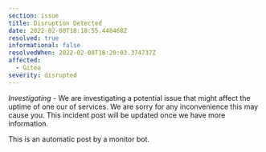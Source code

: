 ```yaml
---
section: issue
title: Disruption Detected
date: 2022-02-08T18:18:55.448468Z
resolved: true
informational: false
resolvedWhen: 2022-02-08T18:20:03.374737Z
affected:
  - Gitea
severity: disrupted
---
```

*Investigating* - We are investigating a potential issue that might affect the uptime of one our of services. We are sorry for any inconvenience this may cause you. This incident post will be updated once we have more information.

This is an automatic post by a monitor bot.
        